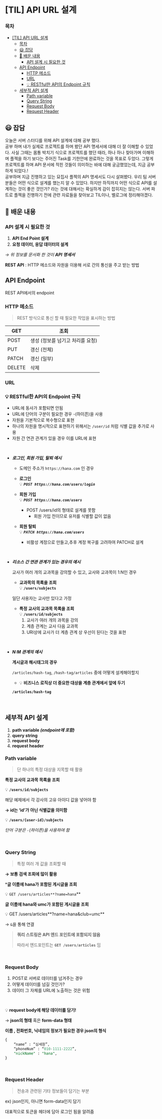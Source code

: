 # [TIL] API URL 설계

### 목차
- [\[TIL\] API URL 설계](#til-api-url-설계)
    - [목차](#목차)
  - [😃 잡담](#-잡담)
  - [📄 배운 내용](#-배운-내용)
    - [API 설계 시 필요한 것](#api-설계-시-필요한-것)
  - [API Endpoint](#api-endpoint)
    - [HTTP 메소드](#http-메소드)
    - [URL](#url)
    - [💡 RESTful한 API의 Endpoint 규칙](#-restful한-api의-endpoint-규칙)
  - [세부적 API 설계](#세부적-api-설계)
    - [Path variable](#path-variable)
    - [Query String](#query-string)
    - [Request  Body](#request--body)
    - [Request Header](#request-header)

##  😃 잡담
오늘은 서버 스터디를 위해 API 설계에 대해 공부 했다.<br>
공부 하며 내가 실제로 프로젝트를 하며 봤던 API 명세서에 대해 더 잘 이해할 수 있었다. 사실 그때는 몸통 박치기 식으로 프로젝트를 했던 때라, 하나 하나 찾아가며 이해하며 플젝을 하기 보다는 주어진 Task를 기한안에 완료하는 것을 목표로 두었다. 그렇게 프로젝트를 하며 API 문서에 적힌 것들이 의미하는 바에 대해 궁금했었는데, 지금 공부하게 되었다.!  <br>
공부하며 지금 진행하고 있는 묘집사 플젝의 API 명세서도 다시 살펴봤다. 우리 팀 서버 분들은 어떤 식으로 설계를 했는지 알 수 있었다. 하지만 하직까지 어떤 식으로 API를 설계하는 것이 좋은 것인가? 라는 것에 대해서는 확실하게 감이 잡히지는 않는다. 서버 파트로 플젝을 진행하기 전에 관련 자료들을 찾아보고 TIL이나, 벨로그에 정리해야겠다.


## 📄 배운 내용
### API 설계 시 필요한 것

1. **API End Point 설계**
2. **요청 데이터, 응답 데이터의 설계**

*→ 위 정보를 문서화 한 것이 **API 명세서***

**REST API** : HTTP 메소드와 자원을 이용해 서로 간의 통신을 주고 받는 방법

## API Endpoint

REST API에서의 endpoint

### HTTP 메소드

> REST 방식으로 통신 할 때 필요한 작업을 표시하는 방법
> 

| GET | 조회 |
| --- | --- |
| POST | 생성 (정보를 넘기고 처리를 요청) |
| PUT | 갱신 (전체) |
| PATCH | 갱신 (일부) |
| DELETE | 삭제 |

### URL

### 💡 RESTful한 API의 Endpoint 규칙

- URL에 동사가 포함되면 안됨
- URL에 단어의 구분이 필요한 경우 -(하이픈)을 사용
- 자원을 기본적으로 복수형으로 표현
- 하나의 자원을 명시적으로 표현하기 위해서는 `/user/id` 처럼 식별 값을 추가로 사용
- 자원 간 연관 관계가 있을 경우 이를 URL에 표현

<br>

- ***로그인, 회원 가입, 탈퇴 예시***
    - 도메인 주소가 `https://hana.com` 인 경우
    
    - **로그인**<br>
      💡 ***`POST https://hana.com/users/login`***
        
        
    
    - **회원 가입**<br>
        💡 ***`POST https://hana.com/users`***
  
        - POST /users/id의 형태로 설계를 못함
            - 회원 가입 전이므로 유저를 식별할 값이 없음
            
    - **회원 탈퇴**<br>
        💡 ***`PATCH https://hana.com/users`***
        
        - 비활성 계정으로 만들고,추후 계정 복구를 고려하여 PATCH로 설계

<br>
        
- ***리소스 간 연관 관계가 있는 경우의 예시***
    
    
    교사가 여러 개의 교과목을 강의할 수 있고, 교사와 교과목이 1:N인 경우
    
    - **교과목의 목록을 조회**<br>
        💡 **`/users/subjects`**
        
    
    일단 사용자는 교사만 있다고 가정
    
    - **특정 교사의 교과목 목록을 조회**<br>
    💡 **`/users/id/subjects`**
        1. 교사가 여러 개의 과목을 강의
        2. 계층 관계는 교사 다음 교과목
        3. URI상에 교사가 더 계층 관계 상 우선이 된다는 것을 표현
    
<br>

- ***N:M 관계의 예시***
    
    **게시글과 해시태그의 경우**
    
    `/articles/hash-tag`, `/hash-tag/articles` 중에 어떻게 설계해야할지
    - 💡  **비즈니스 로직상 더 중요한 대상을 계층 관계에서 앞에 두기**
    
    **`/articles/hash-tag`**
    
    <br>

## 세부적 API 설계
1.  **path variable *(endpoint에 포함)***
2. **query string**
3. **request body**
4. **request header**

### Path variable

> 단 하나의 특정 대상을 지목할 때 활용
> 

**특정 교사의 교과목 목록을 조회**


💡 **`/users/id/subjects`**



해당 예제에서 각 강사의 고유 아이디 값을 넣어야 함

**→ id는 ‘id’가 아닌 식별값을 의미함**


💡 **`/users/{user-id}/subjects`**

*단어 구분은 `-`(하이픈)을 사용하여 함*


<br>

### Query String

> 특정 여러 개 값을 조회할 때
> 

**→ 보통 검색 조회에 많이 활용**

***글 이름에 hana가 포함된 게시글을 조회**


💡 `GET /users/articles**?name=hana`**



**글 이름에 hana와 umc가 포함된 게시글을 조회**


💡 GET /users/articles**?name=hana&club=umc**


→ `&`을 통해 연결

> **쿼리 스트링은 API 엔드 포인트에 포함되지 않음**
> 
> 
> 따라서 엔드포인트는 **`GET /users/articles`** 임 

<br> 

### Request  Body

1. POST로 서버로 데이터를 넘겨주는 경우
2. 어떻게 데이터를 넘길 것인가?
3. 데이터 그 자체를 URL에 노출하는 것은 위험

<br>

💡 **request body에 해당 데이터를 담기!**

→ **json의 형태** 혹은 **form-data 형태**


**이름 , 전화번호, 닉네임의 정보가 필요한 경우 json의 형식**

```sql
{
	“name” : “심세원”,
	“phoneNum” : “010-1111-2222”,
	"nickName" : "hana",
}
```

<br>

### Request Header

> 전송과 관련된 기타 정보들이 담기는 부분
> 

ex)  json인지, 아니면 form-data인지 담기

대표적으로 토큰을 헤더에 담아 로그인 됨을 알려줌